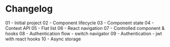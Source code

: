 # Changelog

01 - Initial project
02 - Component lifecycle
03 - Component state
04 - Context API
05 - Flat list
06 - React navigation
07 - Controlled component & hooks
08 - Authentication flow - switch navigator
09 - Authentication - jwt with react hooks
10 - Async storage
